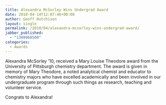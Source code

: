 ```yaml
---
title: Alexandra McSorley Wins Undergrad Award
date: 2010-04-14T12:07:46+00:00
author: Geoff Hutchison
layout: single
permalink: /2010/04/alexandra-mcsorley-wins-undergrad-award/
jabber_published:
  - "1309968500"
categories:
  - Awards
---
```

Alexandra McSorley ’10, received a Mary Louise Theodore award from the University of Pittsburgh chemistry department. The award is given in memory of Mary Theodore, a noted analytical chemist and educator to chemistry majors who have excelled academically and been involved in our undergraduate program through such things as research, teaching and volunteer service.

Congrats to Alexandra!
